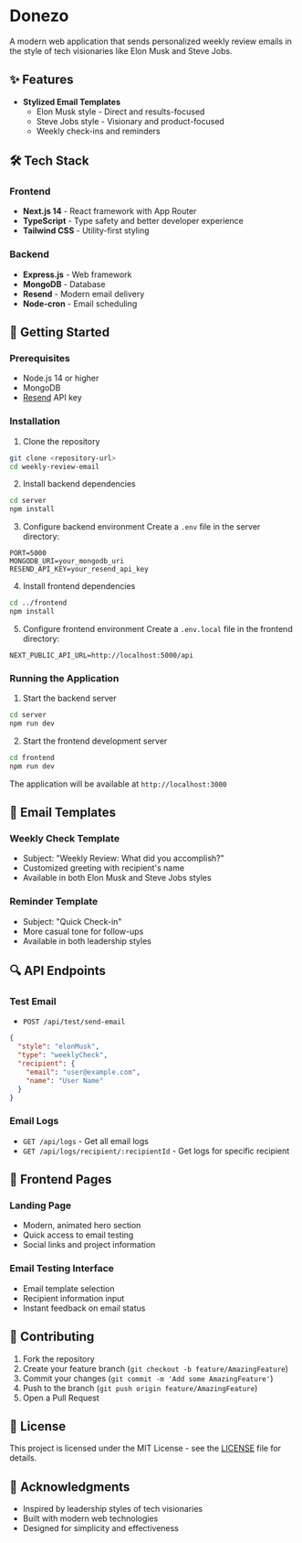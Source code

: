 # Donezo

A modern web application that sends personalized weekly review emails in the style of tech visionaries like Elon Musk and Steve Jobs.

## ✨ Features

- **Stylized Email Templates**
  - Elon Musk style - Direct and results-focused
  - Steve Jobs style - Visionary and product-focused 
  - Weekly check-ins and reminders

## 🛠️ Tech Stack

### Frontend
- **Next.js 14** - React framework with App Router
- **TypeScript** - Type safety and better developer experience
- **Tailwind CSS** - Utility-first styling

### Backend
- **Express.js** - Web framework
- **MongoDB** - Database
- **Resend** - Modern email delivery
- **Node-cron** - Email scheduling

## 🚀 Getting Started

### Prerequisites
- Node.js 14 or higher
- MongoDB
- [Resend](https://resend.com) API key

### Installation

1. Clone the repository
```bash
git clone <repository-url>
cd weekly-review-email
```

2. Install backend dependencies
```bash
cd server
npm install
```

3. Configure backend environment
Create a `.env` file in the server directory:
```env
PORT=5000
MONGODB_URI=your_mongodb_uri
RESEND_API_KEY=your_resend_api_key
```

4. Install frontend dependencies
```bash
cd ../frontend
npm install
```

5. Configure frontend environment
Create a `.env.local` file in the frontend directory:
```env
NEXT_PUBLIC_API_URL=http://localhost:5000/api
```

### Running the Application

1. Start the backend server
```bash
cd server
npm run dev
```

2. Start the frontend development server
```bash
cd frontend
npm run dev
```

The application will be available at `http://localhost:3000`

## 📧 Email Templates

### Weekly Check Template
- Subject: "Weekly Review: What did you accomplish?"
- Customized greeting with recipient's name
- Available in both Elon Musk and Steve Jobs styles

### Reminder Template
- Subject: "Quick Check-in"
- More casual tone for follow-ups
- Available in both leadership styles

## 🔍 API Endpoints

### Test Email
- `POST /api/test/send-email`
```json
{
  "style": "elonMusk",
  "type": "weeklyCheck",
  "recipient": {
    "email": "user@example.com",
    "name": "User Name"
  }
}
```

### Email Logs
- `GET /api/logs` - Get all email logs
- `GET /api/logs/recipient/:recipientId` - Get logs for specific recipient

## 📱 Frontend Pages

### Landing Page
- Modern, animated hero section
- Quick access to email testing
- Social links and project information

### Email Testing Interface
- Email template selection
- Recipient information input
- Instant feedback on email status

## 🤝 Contributing

1. Fork the repository
2. Create your feature branch (`git checkout -b feature/AmazingFeature`)
3. Commit your changes (`git commit -m 'Add some AmazingFeature'`)
4. Push to the branch (`git push origin feature/AmazingFeature`)
5. Open a Pull Request

## 📄 License

This project is licensed under the MIT License - see the [LICENSE](LICENSE) file for details.

## 🙏 Acknowledgments

- Inspired by leadership styles of tech visionaries
- Built with modern web technologies
- Designed for simplicity and effectiveness
